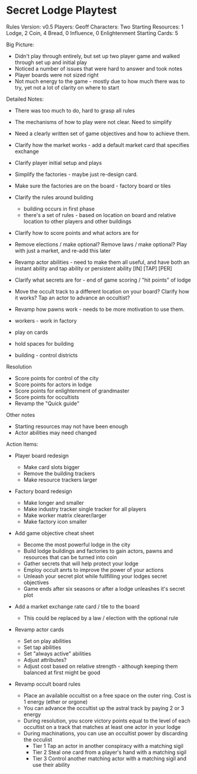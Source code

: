 # Secret Lodge Playtest
Rules Version: v0.5
Players: Geoff
Characters: Two
Starting Resources: 1 Lodge, 2 Coin, 4 Bread, 0 Influence, 0 Enlightenment
Starting Cards: 5

Big Picture:
- Didn't play through entirely, but set up two player game and walked through set up and initial play
- Noticed a number of issues that were hard to answer and took notes
- Player boards were not sized right
- Not much energy to the game - mostly due to how much there was to try, yet not a lot of clarity on where to start

Detailed Notes:
- There was too much to do, hard to grasp all rules
- The mechanisms of how to play were not clear.  Need to simplify
- Need a clearly written set of game objectives and how to achieve them.
- Clarify how the market works - add a default market card that specifies exchange
- Clarify player initial setup and plays
- Simplify the factories - maybe just re-design card.
- Make sure the factories are on the board - factory board or tiles
- Clarify the rules around building
  - building occurs in first phase
  - there's a set of rules - based on location on board and relative location to other players and other buildings
- Clarify how to score points and what actors are for
- Remove elections / make optional?  Remove laws / make optional?  Play with just a market, and re-add this later
- Revamp actor abilities - need to make them all useful, and have both an instant ability and tap ability or persistent ability [IN] [TAP] [PER]
- Clarify what secrets are for - end of game scoring / "hit points" of lodge
- Move the occult track to a different location on your board?  Clarify how it works?  Tap an actor to advance an occultist?
- Revamp how pawns work - needs to be more motivation to use them.

- workers - work in factory
- play on cards
- hold spaces for building
- building - control districts

Resolution
- Score points for control of the city
- Score points for actors in lodge
- Score points for enlightenment of grandmaster
- Score points for occultists
- Revamp the "Quick guide"

Other notes
- Starting resources may not have been enough
- Actor abilities may need changed

Action Items:
- Player board redesign
    - Make card slots bigger
    - Remove the building trackers
    - Make resource trackers larger

- Factory board redesign
    - Make longer and smaller
    - Make industry tracker single tracker for all players
    - Make worker matrix clearer/larger
    - Make factory icon smaller

- Add game objective cheat sheet
    - Become the most powerful lodge in the city
    - Build lodge buildings and factories to gain actors, pawns and resources that can be turned into coin
    - Gather secrets that will help protect your lodge
    - Employ occult anrts to improve the power of your actions
    - Unleash your secret plot while fullfilling your lodges secret objectives
    - Game ends after six seasons or after a lodge unleashes it's secret plot

- Add a market exchange rate card / tile to the board
    - This could be replaced by a law / election with the optional rule

- Revamp actor cards
    - Set on play abilities
    - Set tap abilities
    - Set "always active" abilities
    - Adjust attributes?
    - Adjust cost based on relative strength - although keeping them balanced at first might be good

- Revamp occult board rules
    - Place an available occultist on a free space on the outer ring.  Cost is 1 energy (ether or orgone)
    - You can advance the occultist up the astral track by paying 2 or 3 energy
    - During resolution, you score victory points equal to the level of each occultist on a track that matches at least one actor in your lodge
    - During machinations, you can use an occultist power by discarding the occulist
        - Tier 1  Tap an actor in another conspiracy with a matching sigil
        - Tier 2  Steal one card from a player's hand with a matching sigil
        - Tier 3  Control another matching actor with a matching sigil and use their ability
